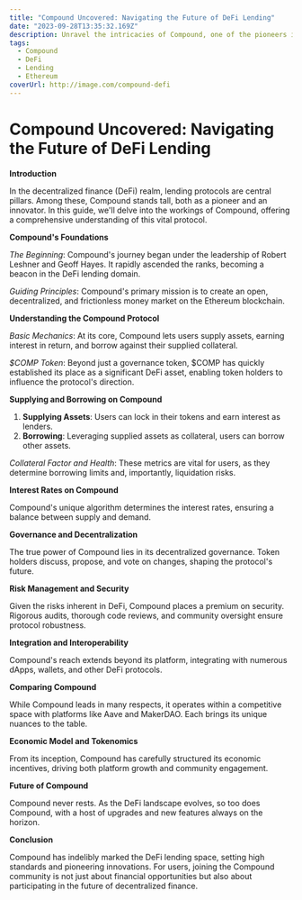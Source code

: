 ```yaml
---
title: "Compound Uncovered: Navigating the Future of DeFi Lending"
date: "2023-09-28T13:35:32.169Z"
description: Unravel the intricacies of Compound, one of the pioneers in the DeFi lending arena. Dive deep into its principles, features, and future potential.
tags:
  - Compound
  - DeFi
  - Lending
  - Ethereum
coverUrl: http://image.com/compound-defi
---
```


# Compound Uncovered: Navigating the Future of DeFi Lending

**Introduction**

In the decentralized finance (DeFi) realm, lending protocols are central pillars. Among these, Compound stands tall, both as a pioneer and an innovator. In this guide, we'll delve into the workings of Compound, offering a comprehensive understanding of this vital protocol.

**Compound's Foundations**

*The Beginning*: Compound's journey began under the leadership of Robert Leshner and Geoff Hayes. It rapidly ascended the ranks, becoming a beacon in the DeFi lending domain.

*Guiding Principles*: Compound's primary mission is to create an open, decentralized, and frictionless money market on the Ethereum blockchain.

**Understanding the Compound Protocol**

*Basic Mechanics*: At its core, Compound lets users supply assets, earning interest in return, and borrow against their supplied collateral.

*$COMP Token*: Beyond just a governance token, $COMP has quickly established its place as a significant DeFi asset, enabling token holders to influence the protocol's direction.

**Supplying and Borrowing on Compound**

1. **Supplying Assets**: Users can lock in their tokens and earn interest as lenders.
2. **Borrowing**: Leveraging supplied assets as collateral, users can borrow other assets.

*Collateral Factor and Health*: These metrics are vital for users, as they determine borrowing limits and, importantly, liquidation risks.

**Interest Rates on Compound**

Compound's unique algorithm determines the interest rates, ensuring a balance between supply and demand.

**Governance and Decentralization**

The true power of Compound lies in its decentralized governance. Token holders discuss, propose, and vote on changes, shaping the protocol's future.

**Risk Management and Security**

Given the risks inherent in DeFi, Compound places a premium on security. Rigorous audits, thorough code reviews, and community oversight ensure protocol robustness.

**Integration and Interoperability**

Compound's reach extends beyond its platform, integrating with numerous dApps, wallets, and other DeFi protocols.

**Comparing Compound**

While Compound leads in many respects, it operates within a competitive space with platforms like Aave and MakerDAO. Each brings its unique nuances to the table.

**Economic Model and Tokenomics**

From its inception, Compound has carefully structured its economic incentives, driving both platform growth and community engagement.

**Future of Compound**

Compound never rests. As the DeFi landscape evolves, so too does Compound, with a host of upgrades and new features always on the horizon.

**Conclusion**

Compound has indelibly marked the DeFi lending space, setting high standards and pioneering innovations. For users, joining the Compound community is not just about financial opportunities but also about participating in the future of decentralized finance.
